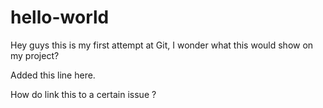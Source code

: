 # hello-world

Hey guys this is my first attempt at Git, 
I wonder what this would show on my project?

Added this line here.

How do link this to a certain issue ? 
